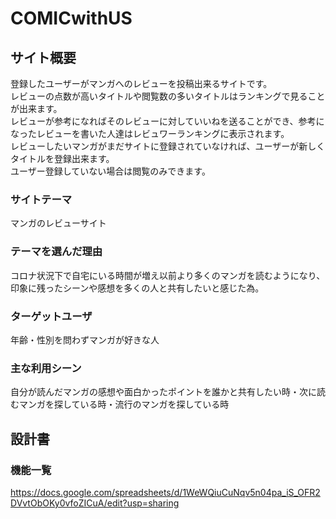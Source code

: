 # COMICwithUS

## サイト概要
登録したユーザーがマンガへのレビューを投稿出来るサイトです。  
レビューの点数が高いタイトルや閲覧数の多いタイトルはランキングで見ることが出来ます。  
レビューが参考になればそのレビューに対していいねを送ることができ、参考になったレビューを書いた人達はレビュワーランキングに表示されます。  
レビューしたいマンガがまだサイトに登録されていなければ、ユーザーが新しくタイトルを登録出来ます。  
ユーザー登録していない場合は閲覧のみできます。  

### サイトテーマ
マンガのレビューサイト

### テーマを選んだ理由
コロナ状況下で自宅にいる時間が増え以前より多くのマンガを読むようになり、印象に残ったシーンや感想を多くの人と共有したいと感じた為。

### ターゲットユーザ
年齢・性別を問わずマンガが好きな人

### 主な利用シーン
自分が読んだマンガの感想や面白かったポイントを誰かと共有したい時・次に読むマンガを探している時・流行のマンガを探している時

## 設計書


### 機能一覧
https://docs.google.com/spreadsheets/d/1WeWQiuCuNqv5n04pa_iS_OFR2DVvtObOKy0vfoZICuA/edit?usp=sharing
